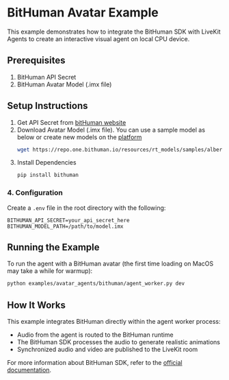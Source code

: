 # BitHuman Avatar Example

This example demonstrates how to integrate the BitHuman SDK with LiveKit Agents to create an interactive visual agent on local CPU device.

## Prerequisites

1. BitHuman API Secret
2. BitHuman Avatar Model (.imx file)

## Setup Instructions

1. Get API Secret from [bitHuman website](https://bithuman.io)
2. Download Avatar Model (.imx file). You can use a sample model as below
or create new models on the [platform](https://console.bithuman.io/imagineX) 
    ```bash
    wget https://repo.one.bithuman.io/resources/rt_models/samples/albert_einstein.imx
    ```
3. Install Dependencies
    ```bash
    pip install bithuman
    ```

### 4. Configuration

Create a `.env` file in the root directory with the following:

```
BITHUMAN_API_SECRET=your_api_secret_here
BITHUMAN_MODEL_PATH=/path/to/model.imx
```

## Running the Example

To run the agent with a BitHuman avatar (the first time loading on MacOS may take a while for warmup):

```bash
python examples/avatar_agents/bithuman/agent_worker.py dev
```

## How It Works

This example integrates BitHuman directly within the agent worker process:
- Audio from the agent is routed to the BitHuman runtime
- The BitHuman SDK processes the audio to generate realistic animations
- Synchronized audio and video are published to the LiveKit room

For more information about BitHuman SDK, refer to the [official documentation](https://docs.bithuman.io/api-reference/sdk/quick-start).
